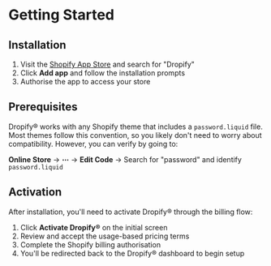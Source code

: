 # Getting Started

## Installation

1. Visit the [Shopify App Store](https://apps.shopify.com) and search for "Dropify"
2. Click **Add app** and follow the installation prompts
3. Authorise the app to access your store

## Prerequisites

Dropify® works with any Shopify theme that includes a `password.liquid` file. Most themes follow this convention, so you likely don't need to worry about compatibility. However, you can verify by going to:

**Online Store** → **⋯** → **Edit Code** → Search for "password" and identify `password.liquid`

## Activation

After installation, you'll need to activate Dropify® through the billing flow:

1. Click **Activate Dropify®** on the initial screen
2. Review and accept the usage-based pricing terms
3. Complete the Shopify billing authorisation
4. You'll be redirected back to the Dropify® dashboard to begin setup
